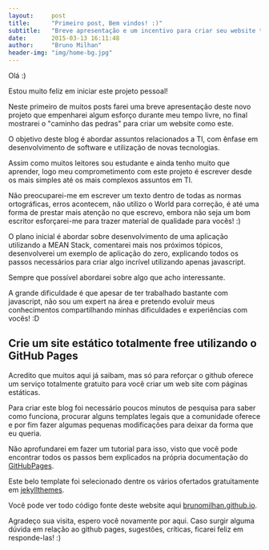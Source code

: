 ```yaml
---
layout:     post
title:      "Primeiro post, Bem vindos! :)"
subtitle:   "Breve apresentação e um incentivo para criar seu website totalmente free!"
date:       2015-03-13 16:11:48
author:     "Bruno Milhan"
header-img: "img/home-bg.jpg"
---
```


Olá :)

Estou muito feliz em iniciar este projeto pessoal!

Neste primeiro de muitos posts farei uma breve apresentação deste novo projeto que empenharei algum esforço durante meu tempo livre, no final mostrarei o "caminho das pedras" para criar um website como este.

O objetivo deste blog é abordar assuntos relacionados a TI, com ênfase em desenvolvimento de software e utilização de novas tecnologias.

Assim como muitos leitores sou estudante e ainda tenho muito que aprender, logo meu comprometimento com este projeto é escrever desde os mais simples até os mais complexos assuntos em TI.

Não preocuparei-me em escrever um texto dentro de todas as normas ortográficas, erros acontecem, não utilizo o World para correção, é até uma forma de prestar mais atenção no que escrevo, embora não seja um bom escritor esforçarei-me para trazer material de qualidade para vocês! :)

O plano inicial é abordar sobre desenvolvimento de uma aplicação utilizando a MEAN Stack, comentarei mais nos próximos tópicos, desenvolverei um exemplo de aplicação do zero, explicando todos os passos necessários para criar algo incrível utilizando apenas javascript.

Sempre que possível abordarei sobre algo que acho interessante.

A grande dificuldade é que apesar de ter trabalhado bastante com javascript, não sou um expert na área e pretendo evoluir meus conhecimentos compartilhando minhas dificuldades e experiências com vocês! :D

## Crie um site estático totalmente free utilizando o GitHub Pages ##

Acredito que muitos aqui já saibam, mas só para reforçar o github oferece um serviço totalmente gratuito para você criar um web site com páginas estáticas.

Para criar este blog foi necessário poucos minutos de pesquisa para saber como funciona, procurar alguns templates legais que a comunidade oferece e por fim fazer algumas pequenas modificações para deixar da forma que eu queria.

Não aprofundarei em fazer um tutorial para isso, visto que você pode encontrar todos os passos bem explicados na própria documentação do [GitHubPages](https://pages.github.com/).

Este belo template foi selecionado dentre os vários ofertados gratuitamente em [jekyllthemes](http://jekyllthemes.org/). 

Você pode ver todo código fonte deste website aqui [brunomilhan.github.io](https://github.com/brunomilhan/brunomilhan.github.io).


Agradeço sua visita, espero você novamente por aqui. Caso surgir alguma dúvida em relação ao github pages, sugestões, críticas, ficarei feliz em responde-las! :)
